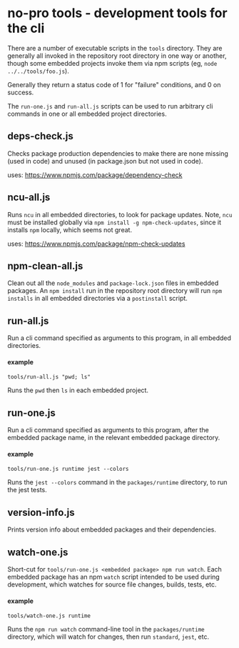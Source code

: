 no-pro tools - development tools for the cli
================================================================================

There are a number of executable scripts in the `tools` directory.  They are
generally all invoked in the repository root directory in one way or another,
though some embedded projects invoke them via npm scripts (eg,
`node ../../tools/foo.js`).

Generally they return a status code of 1 for "failure" conditions, and 0 on
success.

The `run-one.js` and `run-all.js` scripts can be used to run arbitrary cli
commands in one or all embedded project directories.


deps-check.js
--------------------------------------------------------------------------------

Checks package production dependencies to make there are none missing (used in
code) and unused (in package.json but not used in code).

uses: https://www.npmjs.com/package/dependency-check


ncu-all.js
--------------------------------------------------------------------------------

Runs `ncu` in all embedded directories, to look for package updates.  Note,
`ncu` must be installed globally via `npm install -g npm-check-updates`, since
it installs `npm` locally, which seems not great.

uses: https://www.npmjs.com/package/npm-check-updates


npm-clean-all.js
--------------------------------------------------------------------------------

Clean out all the `node_modules` and `package-lock.json` files in embedded
packages.  An `npm install` run in the repository root directory will run
`npm installs` in all embedded directories via a `postinstall` script.


run-all.js
--------------------------------------------------------------------------------

Run a cli command specified as arguments to this program, in all embedded
directories.

#### example

`tools/run-all.js "pwd; ls"`

Runs the `pwd` then `ls` in each embedded project.


run-one.js
--------------------------------------------------------------------------------

Run a cli command specified as arguments to this program, after the embedded
package name, in the relevant embedded package directory.


#### example

`tools/run-one.js runtime jest --colors`

Runs the `jest --colors` command in the `packages/runtime`
directory, to run the jest tests.


version-info.js
--------------------------------------------------------------------------------

Prints version info about embedded packages and their dependencies.


watch-one.js
--------------------------------------------------------------------------------

Short-cut for `tools/run-one.js <embedded package> npm run watch`.  Each
embedded package has an npm `watch` script intended to be used during
development, which watches for source file changes, builds, tests, etc.

#### example

`tools/watch-one.js runtime`

Runs the `npm run watch` command-line tool in the `packages/runtime`
directory, which will watch for changes, then run `standard`, `jest`,
etc.

